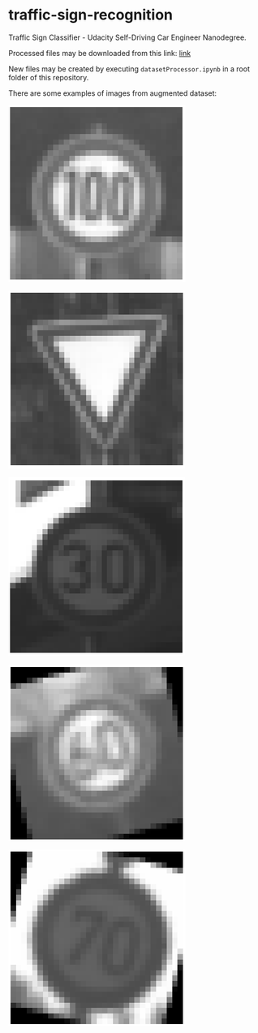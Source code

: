 # traffic-sign-recognition
Traffic Sign Classifier - Udacity Self-Driving Car Engineer Nanodegree.

Processed files may be downloaded from this link: [link](https://1drv.ms/f/s!AqUS_0zt3Km9iCTDE6hRHt61jnt0)

New files may be created by executing `datasetProcessor.ipynb` in a root folder of this repository.

There are some examples of images from augmented dataset:


![](https://github.com/antonpavlov/traffic-sign-recognition/blob/master/support/readme_images/bright1.png)


![](https://github.com/antonpavlov/traffic-sign-recognition/blob/master/support/readme_images/regular.png)


![](https://github.com/antonpavlov/traffic-sign-recognition/blob/master/support/readme_images/regular3.png)


![](https://github.com/antonpavlov/traffic-sign-recognition/blob/master/support/readme_images/rotated1.png)


![](https://github.com/antonpavlov/traffic-sign-recognition/blob/master/support/readme_images/rotation.png)